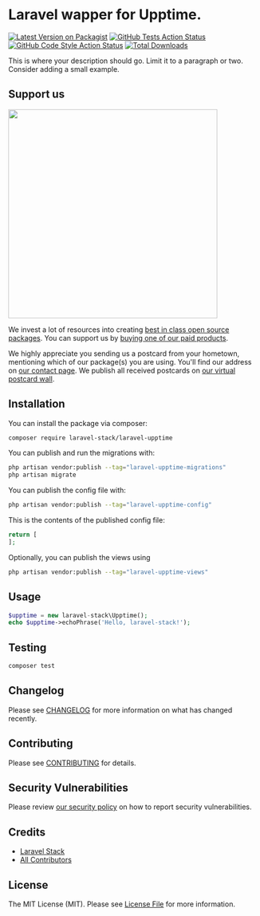 # Laravel wapper for Upptime.

[![Latest Version on Packagist](https://img.shields.io/packagist/v/laravel-stack/laravel-upptime.svg?style=flat-square)](https://packagist.org/packages/laravel-stack/laravel-upptime)
[![GitHub Tests Action Status](https://img.shields.io/github/actions/workflow/status/laravel-stack/laravel-upptime/run-tests.yml?branch=main&label=tests&style=flat-square)](https://github.com/laravel-stack/laravel-upptime/actions?query=workflow%3Arun-tests+branch%3Amain)
[![GitHub Code Style Action Status](https://img.shields.io/github/actions/workflow/status/laravel-stack/laravel-upptime/fix-php-code-style-issues.yml?branch=main&label=code%20style&style=flat-square)](https://github.com/laravel-stack/laravel-upptime/actions?query=workflow%3A"Fix+PHP+code+style+issues"+branch%3Amain)
[![Total Downloads](https://img.shields.io/packagist/dt/laravel-stack/laravel-upptime.svg?style=flat-square)](https://packagist.org/packages/laravel-stack/laravel-upptime)

This is where your description should go. Limit it to a paragraph or two. Consider adding a small example.

## Support us

[<img src="https://github-ads.s3.eu-central-1.amazonaws.com/laravel-upptime.jpg?t=1" width="419px" />](https://spatie.be/github-ad-click/laravel-upptime)

We invest a lot of resources into creating [best in class open source packages](https://spatie.be/open-source). You can support us by [buying one of our paid products](https://spatie.be/open-source/support-us).

We highly appreciate you sending us a postcard from your hometown, mentioning which of our package(s) you are using. You'll find our address on [our contact page](https://spatie.be/about-us). We publish all received postcards on [our virtual postcard wall](https://spatie.be/open-source/postcards).

## Installation

You can install the package via composer:

```bash
composer require laravel-stack/laravel-upptime
```

You can publish and run the migrations with:

```bash
php artisan vendor:publish --tag="laravel-upptime-migrations"
php artisan migrate
```

You can publish the config file with:

```bash
php artisan vendor:publish --tag="laravel-upptime-config"
```

This is the contents of the published config file:

```php
return [
];
```

Optionally, you can publish the views using

```bash
php artisan vendor:publish --tag="laravel-upptime-views"
```

## Usage

```php
$upptime = new laravel-stack\Upptime();
echo $upptime->echoPhrase('Hello, laravel-stack!');
```

## Testing

```bash
composer test
```

## Changelog

Please see [CHANGELOG](CHANGELOG.md) for more information on what has changed recently.

## Contributing

Please see [CONTRIBUTING](CONTRIBUTING.md) for details.

## Security Vulnerabilities

Please review [our security policy](../../security/policy) on how to report security vulnerabilities.

## Credits

- [Laravel Stack](https://github.com/laravel-stack)
- [All Contributors](../../contributors)

## License

The MIT License (MIT). Please see [License File](LICENSE.md) for more information.
